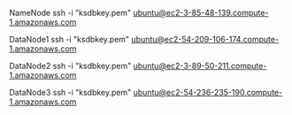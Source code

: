 
NameNode
ssh -i "ksdbkey.pem" ubuntu@ec2-3-85-48-139.compute-1.amazonaws.com

DataNode1
ssh -i "ksdbkey.pem" ubuntu@ec2-54-209-106-174.compute-1.amazonaws.com

DataNode2
ssh -i "ksdbkey.pem" ubuntu@ec2-3-89-50-211.compute-1.amazonaws.com

DataNode3
ssh -i "ksdbkey.pem" ubuntu@ec2-54-236-235-190.compute-1.amazonaws.com
